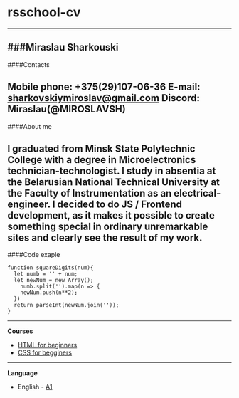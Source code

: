 # rsschool-cv
-----------
###Miraslau Sharkouski
-----------
####Contacts

 **Mobile phone:** +375(29)107-06-36
 **E-mail:** sharkovskiymiroslav@gmail.com
 **Discord:** Miraslau(@MIROSLAVSH) 
------------
####About me

I graduated from Minsk State Polytechnic College with a degree in Microelectronics technician-technologist. I study in absentia at the Belarusian National Technical University at the Faculty of Instrumentation as an electrical-engineer.
I decided to do JS / Frontend development, as it makes it possible to create something special in ordinary unremarkable sites and clearly see the result of my work.
------------
####Code exaple
```
function squareDigits(num){    
  let numb = '' + num;
  let newNum = new Array();
    numb.split('').map(n => {
    newNum.push(n**2);
  })
  return parseInt(newNum.join(''));
}
 ```
-------------
**Courses**
- [HTML for beginners](https://ru.code-basics.com/languages/html)
- [CSS  for begginers](https://ru.code-basics.com/languages/css)
--------------
 **Language**
 - English - [A1](https://www.efset.org/quick-check/take-test/#set15-190/result)
